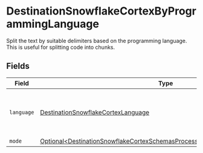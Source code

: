 # DestinationSnowflakeCortexByProgrammingLanguage

Split the text by suitable delimiters based on the programming language. This is useful for splitting code into chunks.


## Fields

| Field                                                                                                                                                                                | Type                                                                                                                                                                                 | Required                                                                                                                                                                             | Description                                                                                                                                                                          |
| ------------------------------------------------------------------------------------------------------------------------------------------------------------------------------------ | ------------------------------------------------------------------------------------------------------------------------------------------------------------------------------------ | ------------------------------------------------------------------------------------------------------------------------------------------------------------------------------------ | ------------------------------------------------------------------------------------------------------------------------------------------------------------------------------------ |
| `language`                                                                                                                                                                           | [DestinationSnowflakeCortexLanguage](../../models/shared/DestinationSnowflakeCortexLanguage.md)                                                                                      | :heavy_check_mark:                                                                                                                                                                   | Split code in suitable places based on the programming language                                                                                                                      |
| `mode`                                                                                                                                                                               | [Optional\<DestinationSnowflakeCortexSchemasProcessingTextSplitterTextSplitterMode>](../../models/shared/DestinationSnowflakeCortexSchemasProcessingTextSplitterTextSplitterMode.md) | :heavy_minus_sign:                                                                                                                                                                   | N/A                                                                                                                                                                                  |